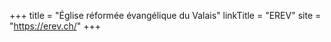 +++
title = "Église réformée évangélique du Valais"
linkTitle = "EREV"
site = "https://erev.ch/"
+++